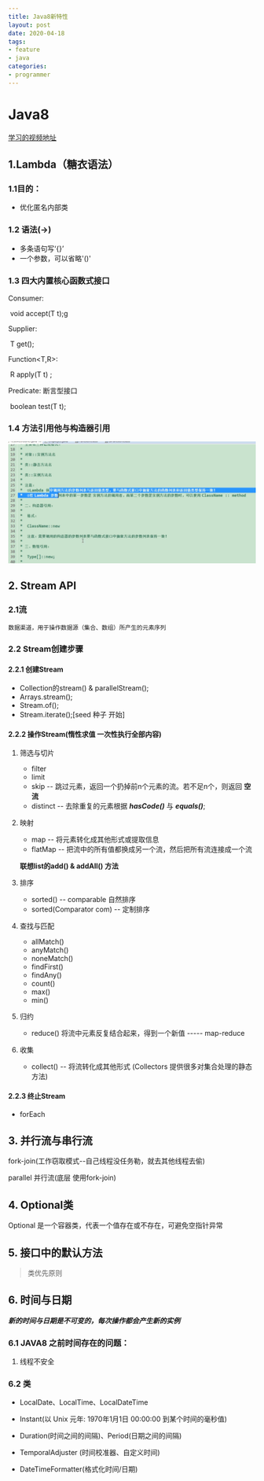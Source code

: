 ```yaml
---
title: Java8新特性
layout: post
date: 2020-04-18
tags: 
- feature
- java
categories:
- programmer
---
```

# Java8

[学习的视频地址](https://www.bilibili.com/video/BV1xb411w7jM)
## 1.Lambda（糖衣语法）
<!-- more -->
### 1.1目的：

* 优化匿名内部类
  
### 1.2 语法(->)

* 多条语句写‘{}’
* 一个参数，可以省略'()'

### 1.3 四大内置核心函数式接口

Consumer<T>:

​	void accept(T t);g

Supplier<T>:

​	T get();

Function<T,R>:

​	R apply(T t) ;

Predicate<T>:   断言型接口

​	boolean test(T t);


### 1.4 方法引用他与构造器引用

 ![图片](/assets/images/blog//2020-04-18-JAVA-Feature/Java8-reference.png)


## 2. Stream API
### 2.1流
    数据渠道，用于操作数据源（集合、数组）所产生的元素序列

### 2.2 Stream创建步骤
#### 2.2.1 创建Stream
* Collection的stream() & parallelStream();
* Arrays.stream();
* Stream.of();
* Stream.iterate();[seed 种子 开始]

#### 2.2.2 操作Stream(惰性求值 一次性执行全部内容)
1. 筛选与切片
    * filter 
    * limit
    * skip -- 跳过元素，返回一个扔掉前n个元素的流。若不足n个，则返回 **空流**
    * distinct -- 去除重复的元素根据 ***hasCode()*** 与 ***equals()***;

2. 映射
    * map -- 将元素转化成其他形式或提取信息
    * flatMap -- 把流中的所有值都换成另一个流，然后把所有流连接成一个流
  
    **联想list的add() & addAll() 方法**
3. 排序
   * sorted() -- comparable 自然排序
   * sorted(Comparator com) -- 定制排序

4. 查找与匹配
   * allMatch()
   * anyMatch()
   * noneMatch()
   * findFirst()
   * findAny()
   * count()
   * max()
   * min()

5. 归约
   * reduce() 将流中元素反复结合起来，得到一个新值    ----- map-reduce  

6. 收集
   * collect() -- 将流转化成其他形式 (Collectors 提供很多对集合处理的静态方法)
    
#### 2.2.3 终止Stream
* forEach

## 3. 并行流与串行流
   fork-join(工作窃取模式--自己线程没任务勒，就去其他线程去偷)
   
   parallel 并行流(底层 使用fork-join)

## 4. Optional类
   Optional 是一个容器类，代表一个值存在或不存在，可避免空指针异常

## 5. 接口中的默认方法
   > 类优先原则

## 6. 时间与日期
***新的时间与日期是不可变的，每次操作都会产生新的实例***
### 6.1 JAVA8 之前时间存在的问题：
   1. 线程不安全

### 6.2 类
- LocalDate、LocalTime、LocalDateTime

- Instant(以 Unix 元年: 1970年1月1日 00:00:00 到某个时间的毫秒值)

- Duration(时间之间的间隔)、Period(日期之间的间隔)

- TemporalAdjuster (时间校准器、自定义时间)

- DateTimeFormatter(格式化时间/日期) 